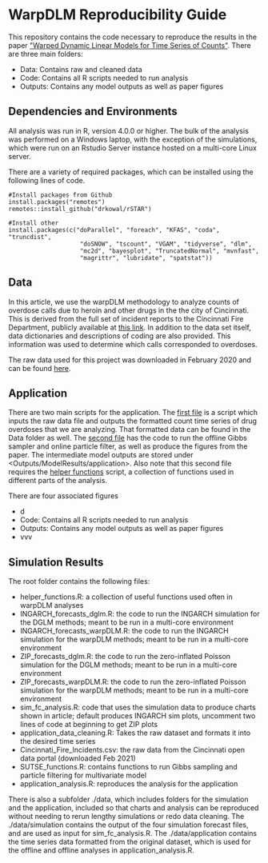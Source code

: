 # WarpDLM Reproducibility Guide

This repository contains the code necessary to reproduce the results in the paper ["Warped Dynamic Linear Models for Time Series of Counts"](https://arxiv.org/abs/2110.14790).  There are three main folders:

* Data: Contains raw and cleaned data 
* Code: Contains all R scripts needed to run analysis
* Outputs: Contains any model outputs as well as paper figures

## Dependencies and Environments
All analysis was run in R, version 4.0.0 or higher. The bulk of the analysis was performed on a Windows laptop, with the exception of the simulations, which were run on an Rstudio Server instance hosted on a multi-core Linux server.

There are a variety of required packages, which can be installed using the following lines of code.

    #Install packages from Github
    install.packages("remotes")
    remotes::install_github("drkowal/rSTAR")
    
    #Install other 
    install.packages(c("doParallel", "foreach", "KFAS", "coda", "truncdist", 
                        "doSNOW", "tscount", "VGAM", "tidyverse", "dlm", 
                        "mc2d", "bayesplot", "TruncatedNormal", "mvnfast",
                        "magrittr", "lubridate", "spatstat"))

    

## Data
In this article, we use the warpDLM methodology to analyze counts of overdose calls due to heroin and other drugs in the the city of Cincinnati.  This is derived from the full set of incident reports to the Cincinnati Fire Department, publicly available at [this link](https://data.cincinnati-oh.gov/Safety/Cincinnati-Fire-Incidents-CAD-including-EMS-ALS-BL/vnsz-a3wp).  In addition to the data set itself, data dictionaries and descriptions of coding are also provided.  This information was used to determine which calls corresponded to overdoses.

The raw data used for this project was downloaded in February 2020 and can be found [here](Data/Cincinnati_Fire_Incidents.zip).

## Application

There are two main scripts for the application. The [first file](Code/application_data_cleaning.R) is a script which inputs the raw data file and outputs the formatted count time series of drug overdoses that we are analyzing. That formatted data can be found in the Data folder as well.  The [second file](Code/application_analysis.R) has the code to run the offline Gibbs sampler and online particle filter, as well as produce the figures from the paper. The intermediate model outputs are stored under <Outputs/ModelResults/application>. Also note that this second file requires the [helper functions](Code/helper_functions.R) script, a collection of functions used in different parts of the analysis.

There are four associated figures
* d 
* Code: Contains all R scripts needed to run analysis
* Outputs: Contains any model outputs as well as paper figures
* vvv

## Simulation Results




The root folder contains the following files:
- helper_functions.R: a collection of useful functions used often in warpDLM analyses
- INGARCH_forecasts_dglm.R: the code to run the INGARCH simulation for the DGLM methods; meant to be run in a multi-core environment
- INGARCH_forecasts_warpDLM.R: the code to run the INGARCH simulation for the warpDLM methods; meant to be run in a multi-core environment
- ZIP_forecasts_dglm.R: the code to run the zero-inflated Poisson simulation for the DGLM methods; meant to be run in a multi-core environment
- ZIP_forecasts_warpDLM.R: the code to run the zero-inflated Poisson simulation for the warpDLM methods; meant to be run in a multi-core environment
- sim_fc_analysis.R: code that uses the simulation data to produce charts shown in article; default produces INGARCH sim plots, uncomment two lines of code at beginning to get ZIP plots
- application_data_cleaning.R: Takes the raw dataset and formats it into the desired time series
- Cincinnati_Fire_Incidents.csv: the raw data from the Cincinnati open data portal (downloaded Feb 2021)
- SUTSE_functions.R: contains functions to run Gibbs sampling and particle filtering for multivariate model
- application_analysis.R: reproduces the analysis for the application

There is also a subfolder ./data, which includes folders for the simulation and the application, included so that charts and analysis can be reproduced without needing to rerun lengthy simulations or redo data cleaning.
The ./data/simulation contains the output of the four simulation forecast files, and are used as input for sim_fc_analysis.R.
The ./data/application contains the time series data formatted from the original dataset, which is used for the offline and offline analyses in application_analysis.R.
